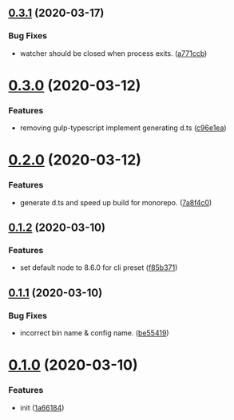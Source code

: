 ## [0.3.1](https://github.com/rich-lab/arab/compare/v0.3.0...v0.3.1) (2020-03-17)


### Bug Fixes

* watcher should be closed when process exits. ([a771ccb](https://github.com/rich-lab/arab/commit/a771ccb76dc2c295d1246e2e308cf3af85ce4d5a))



# [0.3.0](https://github.com/rich-lab/arab/compare/v0.2.0...v0.3.0) (2020-03-12)


### Features

* removing gulp-typescript implement generating d.ts ([c96e1ea](https://github.com/rich-lab/arab/commit/c96e1ea7c473ef3b461ea89097be6ccfcaa9138c))



# [0.2.0](https://github.com/rich-lab/arab/compare/v0.1.2...v0.2.0) (2020-03-12)


### Features

* generate d.ts and speed up build for monorepo. ([7a8f4c0](https://github.com/rich-lab/arab/commit/7a8f4c0ec14bad5e4f367dd0d6bbb9f3aca0c1ba))



## [0.1.2](https://github.com/rich-lab/arab/compare/v0.1.1...v0.1.2) (2020-03-10)


### Features

* set default node to 8.6.0 for cli preset ([f85b371](https://github.com/rich-lab/arab/commit/f85b3713b2833e23572e8a1ec17c43bdd64c58ee))



## [0.1.1](https://github.com/rich-lab/arab/compare/v0.1.0...v0.1.1) (2020-03-10)


### Bug Fixes

* incorrect bin name & config name. ([be55419](https://github.com/rich-lab/arab/commit/be55419ef7b2c18b3149251a9b98806aa55a410a))



# [0.1.0](https://github.com/rich-lab/arab/compare/1a66184881770b976cd12eec0a1c9709ce98e9aa...v0.1.0) (2020-03-10)


### Features

* init ([1a66184](https://github.com/rich-lab/arab/commit/1a66184881770b976cd12eec0a1c9709ce98e9aa))
